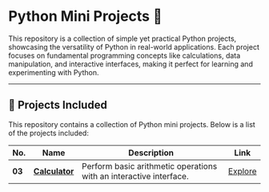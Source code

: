 # Python Mini Projects 🚀

This repository is a collection of simple yet practical Python projects, showcasing the versatility of Python in real-world applications. Each project focuses on fundamental programming concepts like calculations, data manipulation, and interactive interfaces, making it perfect for learning and experimenting with Python.

---

## 🌟 Projects Included
This repository contains a collection of Python mini projects. Below is a list of the projects included:

| **No.** | **Name** | **Description** | **Link** |  
| ------- | -------- | --------------- | -------- |  
| **03**  | **[Calculator](https://github.com/ShravanDalavi/Simple-Python-Mini-Projects/tree/main/Calculator)** | Perform basic arithmetic operations with an interactive interface. | [Explore](https://github.com/ShravanDalavi/Simple-Python-Mini-Projects/tree/main/Calculator) |  

